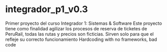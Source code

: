 # integrador_p1_v0.3
Primer proyecto del curso Integrador 1: Sistemas & Software
Este proyecto tiene como finalidad agilizar los procesos de reserva de ticketes de PeruRail, todas las rutas y precios son ficticias. Sirven solo para que el refleje su correcto funcionamiento
Hardcoding with no frameworks, bad code

